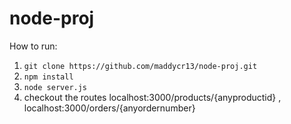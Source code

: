 # node-proj

How to run: 
1. `git clone https://github.com/maddycr13/node-proj.git`
2. `npm install`
3. `node server.js`
4. checkout the routes localhost:3000/products/{anyproductid} , localhost:3000/orders/{anyordernumber}
